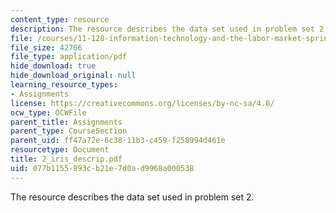 ```yaml
---
content_type: resource
description: The resource describes the data set used in problem set 2.
file: /courses/11-128-information-technology-and-the-labor-market-spring-2005/077b1155893cb21e7d0ad9968a000538_2_iris_descrip.pdf
file_size: 42766
file_type: application/pdf
hide_download: true
hide_download_original: null
learning_resource_types:
- Assignments
license: https://creativecommons.org/licenses/by-nc-sa/4.0/
ocw_type: OCWFile
parent_title: Assignments
parent_type: CourseSection
parent_uid: ff47a72e-6c38-11b3-c459-f258994d461e
resourcetype: Document
title: 2_iris_descrip.pdf
uid: 077b1155-893c-b21e-7d0a-d9968a000538
---
```

The resource describes the data set used in problem set 2.